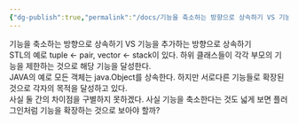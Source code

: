 ```yaml
---
{"dg-publish":true,"permalink":"/docs/기능을 축소하는 방향으로 상속하기 VS 기능을 추가하는 방향으로 상속하기/","title":"기능을 축소하는 방향으로 상속하기 VS 기능을 추가하는 방향으로 상속하기"}
---
```


기능을 축소하는 방향으로 상속하기 VS 기능을 추가하는 방향으로 상속하기  
STL의 예로 tuple <- pair, vector <- stack이 있다. 하위 클래스들이 각각 부모의 기능을 제한하는 것으로 해당 기능을 달성한다.  
JAVA의 예로 모든 객체는 java.Object를 상속한다. 하지만 서로다른 기능들로 확장된 것으로 각자의 목적을 달성하고 있다.  
사실 둘 간의 차이점을 구별하지 못하겠다. 사실 기능을 축소한다는 것도 넓게 보면 플러그인처럼 기능을 확장하는 것으로 보아야 할까?
